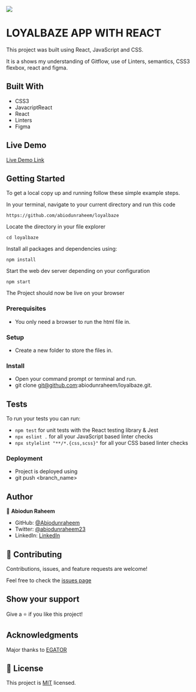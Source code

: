![](https://img.shields.io/badge/Microverse-blueviolet)

# LOYALBAZE APP WITH REACT


This project was built using React, JavaScript and CSS.

It is a shows my understanding of Gitflow, use of Linters, semantics, CSS3 flexbox, react and figma.

## Built With

- CSS3
- JavacriptReact
- React
- Linters
- Figma

## Live Demo
[Live Demo Link](https://loyalbaze.netlify.app/)


## Getting Started
To get a local copy up and running follow these simple example steps.

In your terminal, navigate to your current directory and run this code

`https://github.com/abiodunraheem/loyalbaze`

Locate the directory in your file explorer

`cd loyalbaze`

Install all packages and dependencies using:

`npm install`

Start the web dev server depending on your configuration

`npm start`

The Project should now be live on your browser

### Prerequisites

- You only need a browser to run the html file in.

### Setup

- Create a new folder to store the files in.

### Install

- Open your command prompt or terminal and run.
- git clone git@github.com:abiodunraheem/loyalbaze.git.


## Tests
To run your tests you can run:
- `npm test` for unit tests with the React testing library & Jest
- `npx eslint .` for all your JavaScript based linter checks
- `npx stylelint "**/*.{css,scss}"` for all your CSS based linter checks
### Deployment

- Project is deployed using
- git push <branch_name>



## Author

👤 **Abiodun Raheem**

- GitHub: [@Abiodunraheem](https://github.com/Abiodunraheem)
- Twitter: [@abiodunraheem23](https://twitter.com/abiodunraheem23)
- LinkedIn: [LinkedIn](https://www.linkedin.com/in/abiodun-raheem)

## 🤝 Contributing

Contributions, issues, and feature requests are welcome!

Feel free to check the [issues page](https://github.com/abiodunraheem/abiodun-react-portfolio)

## Show your support

Give a ⭐️ if you like this project!

## Acknowledgments
Major thanks to [EGATOR](https://twitter.com/egator)


## 📝 License

This project is [MIT](./MIT.md) licensed.
